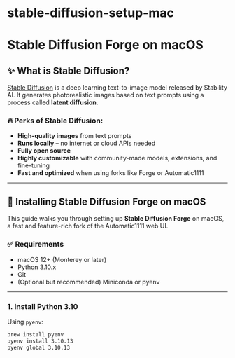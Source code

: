 # stable-diffusion-setup-mac

# Stable Diffusion Forge on macOS

## ✨ What is Stable Diffusion?

[Stable Diffusion](https://stability.ai/stable-diffusion) is a deep learning text-to-image model released by Stability AI. It generates photorealistic images based on text prompts using a process called **latent diffusion**.

### 🔥 Perks of Stable Diffusion:

- **High-quality images** from text prompts
- **Runs locally** – no internet or cloud APIs needed
- **Fully open source**
- **Highly customizable** with community-made models, extensions, and fine-tuning
- **Fast and optimized** when using forks like Forge or Automatic1111

---

## 🚀 Installing Stable Diffusion Forge on macOS

This guide walks you through setting up **Stable Diffusion Forge** on macOS, a fast and feature-rich fork of the Automatic1111 web UI.

### ✅ Requirements

- macOS 12+ (Monterey or later)
- Python 3.10.x
- Git
- (Optional but recommended) Miniconda or pyenv

---

### 1. Install Python 3.10

Using `pyenv`:

```bash
brew install pyenv
pyenv install 3.10.13
pyenv global 3.10.13
